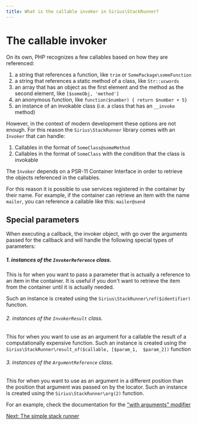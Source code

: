 ```yaml
---
title: What is the callable invoker in Sirius\StackRunner?
---
```


# The callable invoker

On its own, PHP recognizes a few callables based on how they are referenced:

1. a string that references a function, like `trim` or `SomePackage\someFunction`
2. a string that references a static method of a class, like `Str::ucwords`
3. an array that has an object as the first element and the method as the second element, like `[$someObj, 'method']`
4. an anonymous function, like `function($number) { return $number + 5}`
5. an instance of an invokable class (i.e. a class that has an `__invoke` method)

However, in the context of modern development these options are not enough. For this reason the `Sirius\StackRunner` library comes with an `Invoker` that can handle:

1. Callables in the format of `SomeClass@someMethod` 
2. Callables in the format of `SomeClass` with the condition that the class is invokable

The `Invoker` depends on a PSR-11 Container Interface in order to retrieve the objects referenced in the callables. 

For this reason it is possible to use services registered in the container by their name. For example, if the container can retrieve an item with the name `mailer`, you can reference a callable like this: `mailer@send` 

## Special parameters

When executing a callback, the invoker object, with go over the arguments passed for the callback and will handle the following special types of parameters:

##### 1. instances of the `InvokerReference` class. 

This is for when you want to pass a parameter that is actually a reference to an item in the container. It is useful if you don't want to retrieve the item from the container until it is actually 
  needed. 

Such an instance is created using the `Sirius\StackRunner\ref($identifier)` function.

###### 2. instances of the `InvokerResult` class. 

This for when you want to use as an argument for a callable the result of a computationally expensive function. Such an instance is created using the `Sirius\StackRunner\result_of($callable, [$param_1, 
  $param_2])` function

###### 3. instances of the `ArgumentReference` class. 

This for when you want to use as an argument in a different position than the position that argument was passed on by the locator. Such an instance is created using the `Sirius\StackRunner\arg(2)` function. 

For an example, check the documentation for the ["with arguments" modifier](3_callable_modifiers.md)

[Next: The simple stack runner](3_simple_runner.md)
